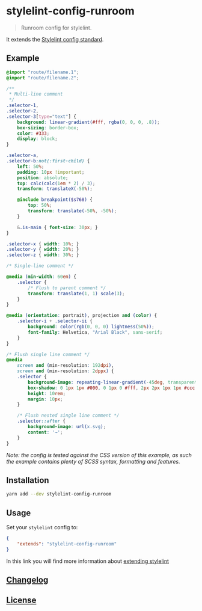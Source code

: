 # stylelint-config-runroom

> Runroom config for stylelint.

It extends the [Stylelint config standard](https://github.com/stylelint/stylelint-config-standard).

## Example

```scss
@import "route/filename.1";
@import "route/filename.2";

/**
 * Multi-line comment
 */
.selector-1,
.selector-2,
.selector-3[type="text"] {
    background: linear-gradient(#fff, rgba(0, 0, 0, .8));
    box-sizing: border-box;
    color: #333;
    display: block;
}

.selector-a,
.selector-b:not(:first-child) {
    left: 50%;
    padding: 10px !important;
    position: absolute;
    top: calc(calc(1em * 2) / 3);
    transform: translateX(-50%);

    @include breakpoint($s768) {
        top: 50%;
        transform: translate(-50%, -50%);
    }

    &.is-main { font-size: 30px; }
}

.selector-x { width: 10%; }
.selector-y { width: 20%; }
.selector-z { width: 30%; }

/* Single-line comment */

@media (min-width: 60em) {
    .selector {
        /* Flush to parent comment */
        transform: translate(1, 1) scale(3);
    }
}

@media (orientation: portrait), projection and (color) {
    .selector-i + .selector-ii {
        background: color(rgb(0, 0, 0) lightness(50%));
        font-family: Helvetica, "Arial Black", sans-serif;
    }
}

/* Flush single line comment */
@media
    screen and (min-resolution: 192dpi),
    screen and (min-resolution: 2dppx) {
    .selector {
        background-image: repeating-linear-gradient(-45deg, transparent, #fff 25px, rgba(255, 255, 255, 1) 50px);
        box-shadow: 0 1px 1px #000, 0 1px 0 #fff, 2px 2px 1px 1px #ccc inset;
        height: 10rem;
        margin: 10px;
    }

    /* Flush nested single line comment */
    .selector::after {
        background-image: url(x.svg);
        content: '→';
    }
}
```

*Note: the config is tested against the CSS version of this example, as such the example contains plenty of SCSS syntax, formatting and features.*

## Installation

```bash
yarn add --dev stylelint-config-runroom
```

## Usage

Set your `stylelint` config to:

```json
{
    "extends": "stylelint-config-runroom"
}

```

In this link you will find more information about [extending stylelint](http://stylelint.io/user-guide/configuration/#extends)

## [Changelog](CHANGELOG.md)

## [License](LICENSE)
